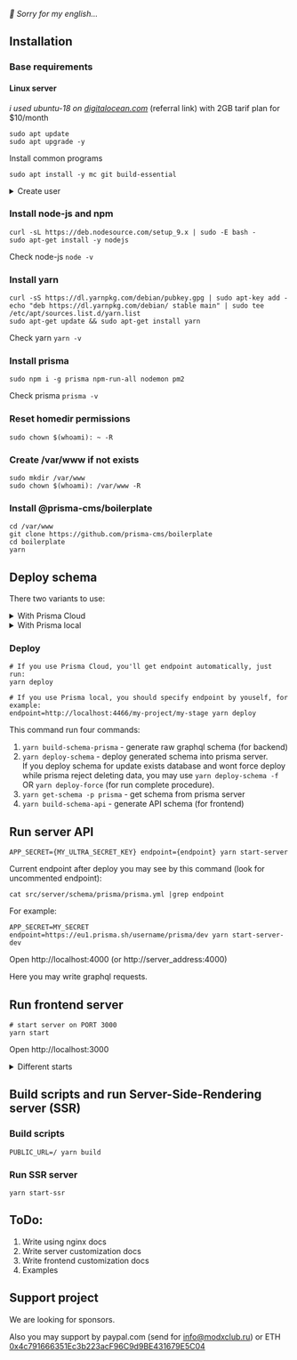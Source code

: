 
*🙌 Sorry for my english...*

## Installation
 
### Base requirements
#### Linux server 
*i used ubuntu-18 on [digitalocean.com](https://m.do.co/c/b6a1f9d7298e)* (referral link) with 2GB tarif plan for $10/month

```shell
sudo apt update
sudo apt upgrade -y
```

Install common programs
```shell
sudo apt install -y mc git build-essential
```

<details>
  <summary>Create user</summary>

  ```shell
  # Create user (not required if you use another user)
  sudo useradd USERNAME -d /home/USERNAME -G sudo -s /bin/bash
  sudo mkdir /home/USERNAME
  cd /home/USERNAME

  # for bash hightlighting
  wget https://gist.githubusercontent.com/Fi1osof/2f8ea23f5411c5c7a0e0025f04941aee/raw/.bashrc 

  sudo chown USERNAME: /home/USERNAME -R

  # set password
  passwd USERNAME
  ```

</details>


### Install node-js and npm
```shell
curl -sL https://deb.nodesource.com/setup_9.x | sudo -E bash -
sudo apt-get install -y nodejs
```
Check node-js `node -v`


### Install yarn
```shell
curl -sS https://dl.yarnpkg.com/debian/pubkey.gpg | sudo apt-key add -
echo "deb https://dl.yarnpkg.com/debian/ stable main" | sudo tee /etc/apt/sources.list.d/yarn.list
sudo apt-get update && sudo apt-get install yarn
```
Check yarn `yarn -v`


### Install prisma
```shell
sudo npm i -g prisma npm-run-all nodemon pm2
```
Check prisma `prisma -v`

### Reset homedir permissions
```shell
sudo chown $(whoami): ~ -R
```

### Create /var/www if not exists
```shell
sudo mkdir /var/www
sudo chown $(whoami): /var/www -R
```

### Install @prisma-cms/boilerplate
```shell
cd /var/www
git clone https://github.com/prisma-cms/boilerplate
cd boilerplate
yarn
```


## Deploy schema

There two variants to use:
<details>
  <summary>With Prisma Cloud</summary>
 
  Signup on [www.prisma.io/cloud/](https://www.prisma.io/cloud/)



  If you use Prisma Cloud, first you need signin. 
  Note: for authorize required browser able opened from commandline. If you want authorize on server which does not have X and can not run browser, you should install prisma localy on your own computer, run `prisma login` localy, then copy local file ~/.prisma/config.yml on target server. 

  Check you is logged in.
  ```
  prisma account
  ```
  If you loged in success, you can run `yarn deploy`.

</details>

<details>
  <summary>With Prisma local</summary>
 

  ## Install prisma local

  ### Install docker
  ```shell
  sudo apt-get install software-properties-common python-software-properties
  sudo apt-key adv --keyserver hkp://p80.pool.sks-keyservers.net:80 --recv-keys 58118E89F3A912897C070ADBF76221572C52609D
  sudo apt-add-repository 'deb https://apt.dockerproject.org/repo ubuntu-xenial main'
  sudo apt-get update
  sudo apt-get install -y docker-engine
  ```
  Check docker installed
  `docker -v`

  ### Install docker-compose
  ```shell
  sudo curl -L https://github.com/docker/compose/releases/download/1.18.0/docker-compose-`uname -s`-`uname -m` -o /usr/local/bin/docker-compose
  sudo chmod +x /usr/local/bin/docker-compose
  ```
  Check docker-compose `docker-compose -v`

  ### Start prisma docker images
  *Note: before do this, you can edit src/server/schema/prisma/docker-compose.yml for change prisma port and password.*
  ```
  sudo docker-compose -f ./src/server/schema/prisma/docker-compose.yml up -d
  ```

  ### Start PhpMyAdmin (optionaly)
  ```
  sudo docker run -d --link prisma_mysql_1:db --network prisma_default -p 8080:80 phpmyadmin/phpmyadmin
  ```

</details>


### Deploy
```shell
# If you use Prisma Cloud, you'll get endpoint automatically, just run:
yarn deploy

# If you use Prisma local, you should specify endpoint by youself, for example:
endpoint=http://localhost:4466/my-project/my-stage yarn deploy
```
This command run four commands:
1. `yarn build-schema-prisma` - generate raw graphql schema (for backend)
2. `yarn deploy-schema` - deploy generated schema into prisma server. <br />
   If you deploy schema for update exists database and wont force deploy while prisma reject deleting data, you may use `yarn deploy-schema -f` OR `yarn deploy-force` (for run complete procedure).
3. `yarn get-schema -p prisma` - get schema from prisma server
4. `yarn build-schema-api` - generate API schema (for frontend)


## Run server API
```shell
APP_SECRET={MY_ULTRA_SECRET_KEY} endpoint={endpoint} yarn start-server
```
Current endpoint after deploy you may see by this command (look for uncommented endpoint):
```shell
cat src/server/schema/prisma/prisma.yml |grep endpoint
```

For example:
```shell
APP_SECRET=MY_SECRET endpoint=https://eu1.prisma.sh/username/prisma/dev yarn start-server-dev
```

Open http://localhost:4000 (or http://server_address:4000)

Here you may write graphql requests.


## Run frontend server
```shell
# start server on PORT 3000
yarn start

```

Open http://localhost:3000 

<details>
  <summary>Different starts</summary>

  ```shell
  # specify your own port
  PORT=3223 yarn start

  # or run on default web-port (admin permissions required)
  sudo PORT=80 yarn start

  # or run https (admin permissions required, used self-signed certificate)
  sudo HTTPS=true PORT=443 yarn start
  ```

</details>

## Build scripts and run Server-Side-Rendering server (SSR)

### Build scripts
```shell
PUBLIC_URL=/ yarn build
```

### Run SSR server
```shell
yarn start-ssr
```


 
 
## ToDo:
1. Write using nginx docs
2. Write server customization docs
3. Write frontend customization docs
4. Examples

## Support project
We are looking for sponsors.

Also you may support by paypal.com (send for info@modxclub.ru) or ETH [0x4c791666351Ec3b223acF96C9d9BE431679E5C04](https://etherscan.io/address/0x4c791666351Ec3b223acF96C9d9BE431679E5C04)